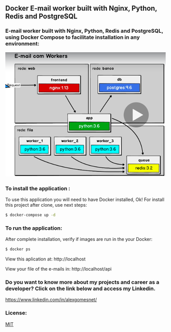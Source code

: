 ## Docker E-mail worker built with Nginx, Python, Redis and PostgreSQL

### E-mail worker built with Nginx, Python, Redis and PostgreSQL, using Docker Compose to facilitate installation in any environment:

<p align="center">
  <img src="./assets/images/containers_structure.png" alt="Image the containers structure" width="1280">
</p>

### To install the application :

To use this application you will need to have Docker installed, Ok! For install this project after clone, use next steps:

```bash
$ docker-compose up -d
```
### To run the application:

After complete installation, verify if images are run in the your Docker:

```bash
$ docker ps
```
View this aplication at: http://localhost

View your file of the e-mails in: http://localhost/api

### Do you want to know more about my projects and career as a developer? Click on the link below and access my Linkedin.

  https://www.linkedin.com/in/alexgomesnet/

### License:

  [MIT](LICENSE)
